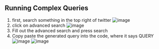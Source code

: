 ## Running Complex Queries

1. first, search something in the top right of twitter
![image](https://github.com/user-attachments/assets/f528221b-7b03-424d-a1f8-1b8eca5bc08e)
2. click on advanced search
![image](https://github.com/user-attachments/assets/0035ce57-e133-4a63-9b94-ff15137e14c2)
3. Fill out the advanced search and press search
4. Copy paste the generated query into the code, where it says QUERY
![image](https://github.com/user-attachments/assets/ba8e08cb-2dc3-4fac-b05c-e83da4fb972f)
![image](https://github.com/user-attachments/assets/4132e1da-db82-423f-b7a0-77932b630d6c)


